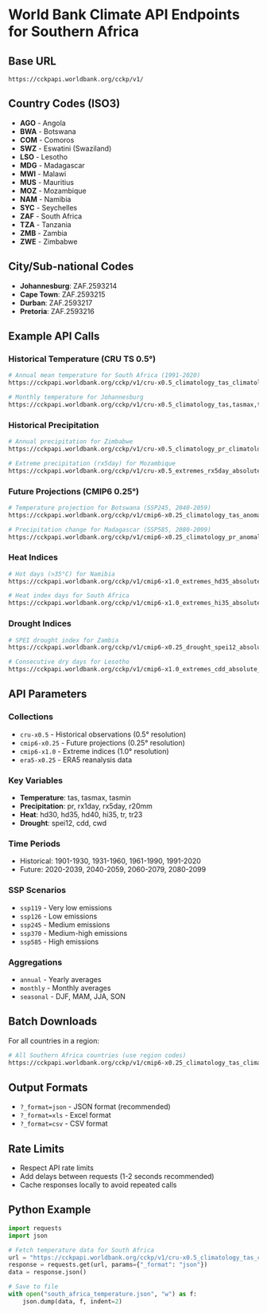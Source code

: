 # World Bank Climate API Endpoints for Southern Africa

## Base URL
```
https://cckpapi.worldbank.org/cckp/v1/
```

## Country Codes (ISO3)
- **AGO** - Angola
- **BWA** - Botswana  
- **COM** - Comoros
- **SWZ** - Eswatini (Swaziland)
- **LSO** - Lesotho
- **MDG** - Madagascar
- **MWI** - Malawi
- **MUS** - Mauritius
- **MOZ** - Mozambique
- **NAM** - Namibia
- **SYC** - Seychelles
- **ZAF** - South Africa
- **TZA** - Tanzania
- **ZMB** - Zambia
- **ZWE** - Zimbabwe

## City/Sub-national Codes
- **Johannesburg**: ZAF.2593214
- **Cape Town**: ZAF.2593215
- **Durban**: ZAF.2593217
- **Pretoria**: ZAF.2593216

## Example API Calls

### Historical Temperature (CRU TS 0.5°)
```bash
# Annual mean temperature for South Africa (1991-2020)
https://cckpapi.worldbank.org/cckp/v1/cru-x0.5_climatology_tas_climatology_annual_1991-2020_mean_historical_mean/all/ZAF?_format=json

# Monthly temperature for Johannesburg
https://cckpapi.worldbank.org/cckp/v1/cru-x0.5_climatology_tas,tasmax,tasmin_climatology_monthly_1991-2020_mean_historical_mean/all/ZAF.2593214?_format=json
```

### Historical Precipitation
```bash
# Annual precipitation for Zimbabwe
https://cckpapi.worldbank.org/cckp/v1/cru-x0.5_climatology_pr_climatology_annual_1991-2020_mean_historical_mean/all/ZWE?_format=json

# Extreme precipitation (rx5day) for Mozambique
https://cckpapi.worldbank.org/cckp/v1/cru-x0.5_extremes_rx5day_absolute_model-median_annual_1991-2020_mean_historical_mean/all/MOZ?_format=json
```

### Future Projections (CMIP6 0.25°)
```bash
# Temperature projection for Botswana (SSP245, 2040-2059)
https://cckpapi.worldbank.org/cckp/v1/cmip6-x0.25_climatology_tas_anomaly_annual_2040-2059_median_ssp245_ensemble_all_mean/BWA?_format=json

# Precipitation change for Madagascar (SSP585, 2080-2099)
https://cckpapi.worldbank.org/cckp/v1/cmip6-x0.25_climatology_pr_anomaly_annual_2080-2099_median_ssp585_ensemble_all_mean/MDG?_format=json
```

### Heat Indices
```bash
# Hot days (>35°C) for Namibia
https://cckpapi.worldbank.org/cckp/v1/cmip6-x1.0_extremes_hd35_absolute_model-median_annual_2040-2059_mean_ssp245_mean/all/NAM?_format=json

# Heat index days for South Africa
https://cckpapi.worldbank.org/cckp/v1/cmip6-x1.0_extremes_hi35_absolute_model-median_annual_2040-2059_mean_ssp245_mean/all/ZAF?_format=json
```

### Drought Indices
```bash
# SPEI drought index for Zambia
https://cckpapi.worldbank.org/cckp/v1/cmip6-x0.25_drought_spei12_absolute_annual_2040-2059_median_ssp245_ensemble_all_mean/ZMB?_format=json

# Consecutive dry days for Lesotho
https://cckpapi.worldbank.org/cckp/v1/cmip6-x1.0_extremes_cdd_absolute_model-median_annual_2040-2059_mean_ssp245_mean/all/LSO?_format=json
```

## API Parameters

### Collections
- `cru-x0.5` - Historical observations (0.5° resolution)
- `cmip6-x0.25` - Future projections (0.25° resolution)
- `cmip6-x1.0` - Extreme indices (1.0° resolution)
- `era5-x0.25` - ERA5 reanalysis data

### Key Variables
- **Temperature**: tas, tasmax, tasmin
- **Precipitation**: pr, rx1day, rx5day, r20mm
- **Heat**: hd30, hd35, hd40, hi35, tr, tr23
- **Drought**: spei12, cdd, cwd

### Time Periods
- Historical: 1901-1930, 1931-1960, 1961-1990, 1991-2020
- Future: 2020-2039, 2040-2059, 2060-2079, 2080-2099

### SSP Scenarios
- `ssp119` - Very low emissions
- `ssp126` - Low emissions  
- `ssp245` - Medium emissions
- `ssp370` - Medium-high emissions
- `ssp585` - High emissions

### Aggregations
- `annual` - Yearly averages
- `monthly` - Monthly averages
- `seasonal` - DJF, MAM, JJA, SON

## Batch Downloads

For all countries in a region:
```bash
# All Southern Africa countries (use region codes)
https://cckpapi.worldbank.org/cckp/v1/cmip6-x0.25_climatology_tas_climatology_annual_2040-2059_median_ssp245_ensemble_all_mean/region_AFE?_format=json
```

## Output Formats
- `?_format=json` - JSON format (recommended)
- `?_format=xls` - Excel format
- `?_format=csv` - CSV format

## Rate Limits
- Respect API rate limits
- Add delays between requests (1-2 seconds recommended)
- Cache responses locally to avoid repeated calls

## Python Example
```python
import requests
import json

# Fetch temperature data for South Africa
url = "https://cckpapi.worldbank.org/cckp/v1/cru-x0.5_climatology_tas_climatology_annual_1991-2020_mean_historical_mean/all/ZAF"
response = requests.get(url, params={"_format": "json"})
data = response.json()

# Save to file
with open("south_africa_temperature.json", "w") as f:
    json.dump(data, f, indent=2)
```